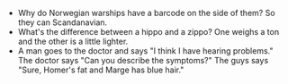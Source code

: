 - Why do Norwegian warships have a barcode on the side of them? So they can Scandanavian.
- What's the difference between a hippo and a zippo? One weighs a ton and the other is a little lighter.
- A man goes to the doctor and says "I think I have hearing problems." The doctor says "Can you describe the symptoms?" The guys says "Sure, Homer's fat and Marge has blue hair."

